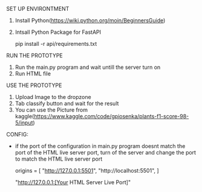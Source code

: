 SET UP ENVIRONTMENT
1. Install Python(https://wiki.python.org/moin/BeginnersGuide)
2. Intsall Python Package for FastAPI

   pip install -r api/requirements.txt

RUN THE PROTOTYPE
1. Run the main.py program and wait untill the server turn on
2. Run HTML file

USE THE PROTOTYPE
1. Upload Image to the dropzone
2. Tab classify button and wait for the result
3. You can use the Picture from kaggle(https://www.kaggle.com/code/gpiosenka/plants-f1-score-98-5/input)

CONFIG:
  - if the port of the configuration in main.py program doesnt match the port of the HTML live server port, turn of the server and change the port to match the HTML live server port

    origins = [
    "http://127.0.0.1:5501", 
    "http://localhost:5501",
    ]
    
    "http://127.0.0.1:[Your HTML Server Live Port]"
